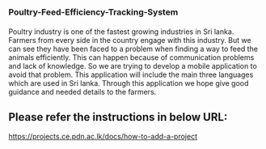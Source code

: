 ### Poultry-Feed-Efficiency-Tracking-System

####
Poultry industry is one of the fastest growing industries in Sri lanka. Farmers from every side in the country engage with this industry. But we can see they have been faced to a problem when finding a way to feed the animals efficiently. This can happen because of communication problems and lack of knowledge. So  we are trying to develop a mobile application to avoid that problem. This application will include the main three languages which are used in Sri lanka. Through this application we hope give good guidance and needed details to the farmers. 


## Please refer the instructions in below URL:

https://projects.ce.pdn.ac.lk/docs/how-to-add-a-project
